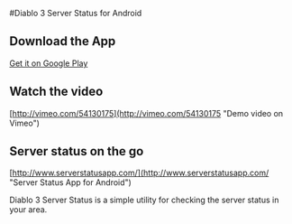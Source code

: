 #Diablo 3 Server Status for Android

## Download the App

[Get it on Google Play](https://play.google.com/store/apps/details?id=com.mastaphora.diabloserverstatus "Diablo 3 Server Status on Google Play")

## Watch the video

[http://vimeo.com/54130175](http://vimeo.com/54130175 "Demo video on Vimeo")

## Server status on the go

[http://www.serverstatusapp.com/](http://www.serverstatusapp.com/ "Server Status App for Android")

Diablo 3 Server Status is a simple utility 
for checking the server status in your area.
